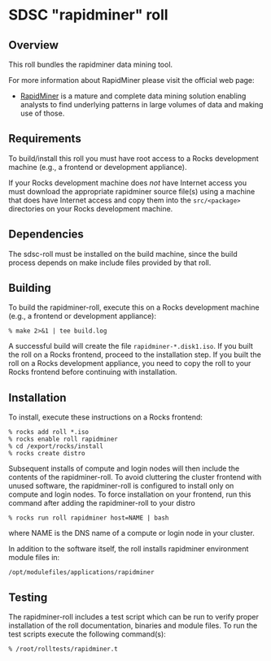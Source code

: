 # SDSC "rapidminer" roll

## Overview

This roll bundles the rapidminer data mining tool.

For more information about RapidMiner please visit the official web page:

- <a href="http://sourceforge.net/projects/rapidminer/" target="_blank">RapidMiner</a> is  a mature and complete data mining solution enabling analysts to find underlying patterns in large volumes of data and making use of those.


## Requirements

To build/install this roll you must have root access to a Rocks development
machine (e.g., a frontend or development appliance).

If your Rocks development machine does *not* have Internet access you must
download the appropriate rapidminer source file(s) using a machine that does
have Internet access and copy them into the `src/<package>` directories on your
Rocks development machine.


## Dependencies

The sdsc-roll must be installed on the build machine, since the build process
depends on make include files provided by that roll.


## Building

To build the rapidminer-roll, execute this on a Rocks development
machine (e.g., a frontend or development appliance):

```shell
% make 2>&1 | tee build.log
```

A successful build will create the file `rapidminer-*.disk1.iso`.  If you built the
roll on a Rocks frontend, proceed to the installation step. If you built the
roll on a Rocks development appliance, you need to copy the roll to your Rocks
frontend before continuing with installation.


## Installation

To install, execute these instructions on a Rocks frontend:

```shell
% rocks add roll *.iso
% rocks enable roll rapidminer
% cd /export/rocks/install
% rocks create distro
```

Subsequent installs of compute and login nodes will then include the contents
of the rapidminer-roll.  To avoid cluttering the cluster frontend with unused
software, the rapidminer-roll is configured to install only on compute and
login nodes. To force installation on your frontend, run this command after
adding the rapidminer-roll to your distro

```shell
% rocks run roll rapidminer host=NAME | bash
```

where NAME is the DNS name of a compute or login node in your cluster.

In addition to the software itself, the roll installs rapidminer environment
module files in:

```shell
/opt/modulefiles/applications/rapidminer
```


## Testing

The rapidminer-roll includes a test script which can be run to verify proper
installation of the roll documentation, binaries and module files. To
run the test scripts execute the following command(s):

```shell
% /root/rolltests/rapidminer.t 
```
